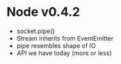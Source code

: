 
# Node v0.4.2

- socket.pipe()
- Stream inherits from EventEmitter
- pipe resembles shape of IO
- API we have today (more or less)

